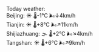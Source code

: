 Today weather:  
Beijing: ☀️   🌡️-1°C 🌬️↓4km/h  
Tianjin: ☀️   🌡️+8°C 🌬️↗11km/h  
Shijiazhuang: 🌫  🌡️+2°C 🌬️↘4km/h  
Tangshan: ☀️   🌡️+6°C 🌬️↗9km/h  
